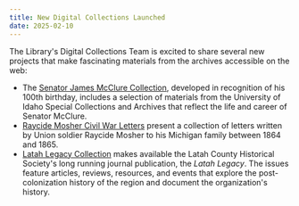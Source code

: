 ```yaml
---
title: New Digital Collections Launched
date: 2025-02-10
---
```


The Library's Digital Collections Team is excited to share several new projects that make fascinating materials from the archives accessible on the web:

- The [Senator James McClure Collection](https://www.lib.uidaho.edu/digital/jam/), developed in recognition of his 100th birthday, includes a selection of materials from the University of Idaho Special Collections and Archives that reflect the life and career of Senator McClure.
- [Raycide Mosher Civil War Letters](https://www.lib.uidaho.edu/digital/mosher/) present a collection of letters written by Union soldier Raycide Mosher to his Michigan family between 1864 and 1865.
- [Latah Legacy Collection](https://www.lib.uidaho.edu/digital/latahlegacy/) makes available the Latah County Historical Society's long running journal publication, the *Latah Legacy*. The issues feature articles, reviews, resources, and events that explore the post-colonization history of the region and document the organization's history.
